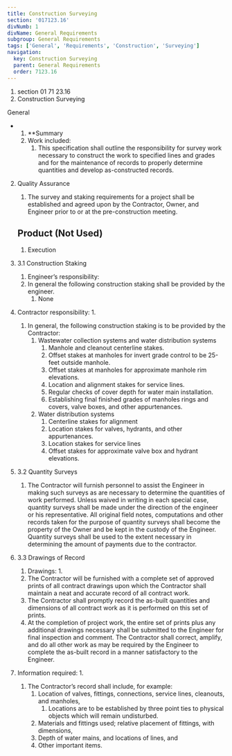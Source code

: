 ```yaml
---
title: Construction Surveying
section: '017123.16'
divNumb: 1
divName: General Requirements
subgroup: General Requirements
tags: ['General', 'Requirements', 'Construction', 'Surveying']
navigation:
  key: Construction Surveying
  parent: General Requirements
  order: 7123.16
---
```


   1. section 01 71 23.16 
   1. Construction Surveying

General

* 
	1. **Summary
   1. Work included:
      1. This specification shall outline the responsibility for survey work necessary to construct the work to specified lines and grades and for the maintenance of records to properly determine quantities and develop as-constructed records.
2. Quality Assurance
   1. The survey and staking requirements for a project shall be established and agreed upon by the Contractor, Owner, and Engineer prior to or at the pre-construction meeting.

   ## Product (Not Used)
   1. Execution
1. 3.1 Construction Staking
   1. Engineer’s responsibility:
	1. In general the following construction staking shall be provided by the engineer.
		1. None
2. Contractor responsibility:
      1. 
	1. In general, the following construction staking is to be provided by the Contractor:
		1. Wastewater collection systems and water distribution systems
			1. Manhole and cleanout centerline stakes.
			2. Offset stakes at manholes for invert grade control to be 25-feet outside manhole.
			3. Offset stakes at manholes for approximate manhole rim elevations.
			4. Location and alignment stakes for service lines.
			5. Regular checks of cover depth for water main installation.
			6. Establishing final finished grades of manholes rings and covers, valve boxes, and other appurtenances.
		2. Water distribution systems
			1. Centerline stakes for alignment
			2. Location stakes for valves, hydrants, and other appurtenances.
			3. Location stakes for service lines
			4. Offset stakes for approximate valve box and hydrant elevations.
1. 3.2 Quantity Surveys
   1. The Contractor will furnish personnel to assist the Engineer in making such surveys as are necessary to determine the quantities of work performed. Unless waived in writing in each special case, quantity surveys shall be made under the direction of the engineer or his representative. All original field notes, computations and other records taken for the purpose of quantity surveys shall become the property of the Owner and be kept in the custody of the Engineer. Quantity surveys shall be used to the extent necessary in determining the amount of payments due to the contractor.
1. 3.3 Drawings of Record
   1. Drawings:
      1. 
	1. The Contractor will be furnished with a complete set of approved prints of all contract drawings upon which the Contractor shall maintain a neat and accurate record of all contract work. 
	2. The Contractor shall promptly record the as-built quantities and dimensions of all contract work as it is performed on this set of prints. 
	3. At the completion of project work, the entire set of prints plus any additional drawings necessary shall be submitted to the Engineer for final inspection and comment. The Contractor shall correct, amplify, and do all other work as may be required by the Engineer to complete the as-built record in a manner satisfactory to the Engineer.
2. Information required:
      1. 
	1. The Contractor’s record shall include, for example: 
		1. Location of valves, fittings, connections, service lines, cleanouts, and manholes,
			1. Locations are to be established by three point ties to physical objects which will remain undisturbed.
		2. Materials and fittings used; relative placement of fittings, with dimensions,
		3. Depth of water mains, and locations of lines, and 
		4. Other important items.

